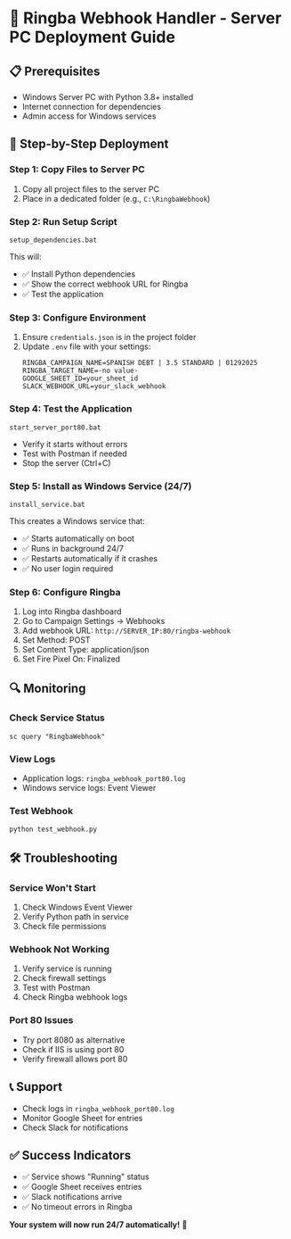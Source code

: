 # 🚀 Ringba Webhook Handler - Server PC Deployment Guide

## 📋 Prerequisites
- Windows Server PC with Python 3.8+ installed
- Internet connection for dependencies
- Admin access for Windows services

## 🔧 Step-by-Step Deployment

### Step 1: Copy Files to Server PC
1. Copy all project files to the server PC
2. Place in a dedicated folder (e.g., `C:\RingbaWebhook`)

### Step 2: Run Setup Script
```batch
setup_dependencies.bat
```
This will:
- ✅ Install Python dependencies
- ✅ Show the correct webhook URL for Ringba
- ✅ Test the application

### Step 3: Configure Environment
1. Ensure `credentials.json` is in the project folder
2. Update `.env` file with your settings:
   ```
   RINGBA_CAMPAIGN_NAME=SPANISH DEBT | 3.5 STANDARD | 01292025
   RINGBA_TARGET_NAME=-no value-
   GOOGLE_SHEET_ID=your_sheet_id
   SLACK_WEBHOOK_URL=your_slack_webhook
   ```

### Step 4: Test the Application
```batch
start_server_port80.bat
```
- Verify it starts without errors
- Test with Postman if needed
- Stop the server (Ctrl+C)

### Step 5: Install as Windows Service (24/7)
```batch
install_service.bat
```
This creates a Windows service that:
- ✅ Starts automatically on boot
- ✅ Runs in background 24/7
- ✅ Restarts automatically if it crashes
- ✅ No user login required

### Step 6: Configure Ringba
1. Log into Ringba dashboard
2. Go to Campaign Settings → Webhooks
3. Add webhook URL: `http://SERVER_IP:80/ringba-webhook`
4. Set Method: POST
5. Set Content Type: application/json
6. Set Fire Pixel On: Finalized

## 🔍 Monitoring

### Check Service Status
```batch
sc query "RingbaWebhook"
```

### View Logs
- Application logs: `ringba_webhook_port80.log`
- Windows service logs: Event Viewer

### Test Webhook
```batch
python test_webhook.py
```

## 🛠️ Troubleshooting

### Service Won't Start
1. Check Windows Event Viewer
2. Verify Python path in service
3. Check file permissions

### Webhook Not Working
1. Verify service is running
2. Check firewall settings
3. Test with Postman
4. Check Ringba webhook logs

### Port 80 Issues
- Try port 8080 as alternative
- Check if IIS is using port 80
- Verify firewall allows port 80

## 📞 Support
- Check logs in `ringba_webhook_port80.log`
- Monitor Google Sheet for entries
- Check Slack for notifications

## ✅ Success Indicators
- ✅ Service shows "Running" status
- ✅ Google Sheet receives entries
- ✅ Slack notifications arrive
- ✅ No timeout errors in Ringba

**Your system will now run 24/7 automatically!** 🚀
